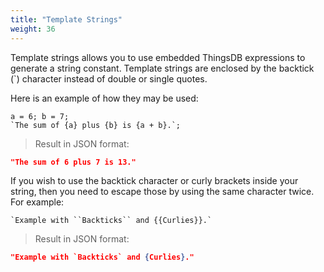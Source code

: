 ```yaml
---
title: "Template Strings"
weight: 36
---
```


Template strings allows you to use embedded ThingsDB expressions to generate a string constant. Template strings are enclosed by the backtick (`) character instead of double or single quotes.

Here is an example of how they may be used:

```thingsdb,json_response
a = 6; b = 7;
`The sum of {a} plus {b} is {a + b}.`;
```
> Result in JSON format:

```json
"The sum of 6 plus 7 is 13."
```

If you wish to use the backtick character or curly brackets inside your string, then you need to escape those by using the same character twice. For example:

```thingsdb,json_response
`Example with ``Backticks`` and {{Curlies}}.`
```
> Result in JSON format:

```json
"Example with `Backticks` and {Curlies}."
```

